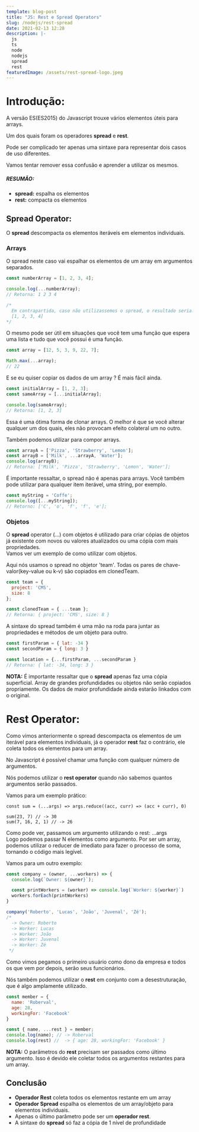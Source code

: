```yaml
---
template: blog-post
title: "JS: Rest e Spread Operators"
slug: /nodejs/rest-spread
date: 2021-02-13 12:28
description: |-
  js
  ts
  node
  nodejs
  spread
  rest
featuredImage: /assets/rest-spread-logo.jpeg
---
```


# Introdução:

A versão ES(ES2015) do Javascript trouxe vários elementos úteis para arrays.

Um dos quais foram os operadores **spread** e **rest**.

Pode ser complicado ter apenas uma sintaxe para representar dois casos de uso diferentes. 

Vamos tentar remover essa confusão e aprender a utilizar os mesmos.

##### RESUMÃO:

* **spread:** espalha os elementos
* **rest:** compacta os elementos

## Spread Operator:

O **spread** descompacta os elementos iteráveis em elementos individuais.

### Arrays

O spread neste caso vai espalhar os elementos de um array em argumentos separados.

```javascript
const numberArray = [1, 2, 3, 4];

console.log(...numberArray);
// Retorna: 1 2 3 4

/*
  Em contrapartida, caso não utilizassemos o spread, o resultado seria:
  [1, 2, 3, 4]
*/

```

O mesmo pode ser útil em situações que você tem uma função que espera uma lista e tudo que você possui é uma função.



```javascript
const array = [12, 5, 3, 9, 22, 7];

Math.max(...array);
// 22
```

E se eu quiser copiar os dados de um array ? É mais fácil ainda.



```javascript
const initialArray = [1, 2, 3];
const sameArray = [...initialArray];

console.log(sameArray);
// Retorna: [1, 2, 3]
```

Essa é uma ótima forma de clonar arrays. O melhor é que se você alterar qualquer um dos quais, eles não provocam efeito colateral um no outro.

Também podemos utilizar para compor arrays.

```javascript
const arrayA = ['Pizza', 'Strawberry', 'Lemon'];
const arrayB = ['Milk', ...arrayA, 'Water'];
console.log(arrayB);
// Retorna: ['Milk', 'Pizza', 'Strawberry', 'Lemon', 'Water'];
```

É importante ressaltar, o spread não é apenas para arrays. Você também pode utilizar para qualquer item iterável, uma string, por exemplo.

```javascript
const myString = 'Coffe';
console.log([...myString]);
// Retorno: ['C', 'o', 'f', 'f', 'e'];
```



### Objetos

O **spread** operator (...) com objetos é utilizado para criar cópias de objetos já existente com novos ou valores atualizados ou uma cópia com mais propriedades.\
Vamos ver um exemplo de como utilizar com objetos.

Aqui nós usamos o spread no objetor 'team'. Todas os pares de chave-valor(key-value ou k-v) são copiados em clonedTeam.

```javascript
const team = {
  project: 'CMS',
  size: 8
};

const clonedTeam = { ...team };
// Retorna: { project: 'CMS', size: 8 }
```

A sintaxe do spread também é uma mão na roda para juntar as propriedades e métodos de um objeto para outro.

```javascript
const firstParam = { lat: -34 }
const secondParam = { long: 3 }

const location = {...firstParam, ...secondParam }
// Retorna: { lat: -34, long: 3 }
```



**NOTA:** É importante ressaltar que o **spread** apenas faz uma cópia superficial. Array de grandes profundidades ou objetos não serão copiados propriamente. Os dados de maior profundidade ainda estarão linkados com o original.



# Rest Operator:

Como vimos anteriormente o spread descompacta os elementos de um iterável para elementos individuais, já o operador **rest** faz o contrário, ele coleta todos os elementos para um array.

No Javascript é possível chamar uma função com qualquer número de argumentos.

Nós podemos utilizar o **rest operator** quando não sabemos quantos argumentos serão passados.

Vamos para um exemplo prático:

```
const sum = (...args) => args.reduce((acc, curr) => (acc + curr), 0)

sum(23, 7) // -> 30
sum(7, 16, 2, 1) // -> 26
```

Como pode ver, passamos um argumento utilizando o rest: ...args\
Logo podemos passar N elementos como argumento. Por ser um array, podemos utilizar o reducer de imediato para fazer o processo de soma, tornando o código mais legível.

Vamos para um outro exemplo:

```javascript
const company = (owner, ...workers) => {
  console.log(`Owner: ${owner}`);

  const printWorkers = (worker) => console.log(`Worker: ${worker}`)
  workers.forEach(printWorkers)
}

company('Roberto', 'Lucas', 'João', 'Juvenal', 'Zé');
/* 
  -> Owner: Roberto
  -> Worker: Lucas
  -> Worker: João
  -> Worker: Juvenal
  -> Worker: Zé
 */
```

Como vimos pegamos o primeiro usuário como dono da empresa e todos os que vem por depois, serão seus funcionários.



Nós também podemos utilizar o **rest** em conjunto com a desestruturação, que é algo amplamente utilizado.

```javascript
const member = {
  name: 'Roberval',
  age: 28,
  workingFor: 'Facebook'
}

const { name, ...rest } = member;
console.log(name); // -> Roberval
console.log(rest) //  -> { age: 28, workingFor: 'Facebook' }
```

**NOTA:** O parâmetros do **rest** precisam ser passados como último argumento. Isso é devido ele coletar todos os argumentos restantes para um array.



## Conclusão

* **Operador Rest** coleta todos os elementos restante em um array
* **Operador Spread** espalha os elementos de um array/objeto para elementos individuais.
* Apenas o último parâmetro pode ser um **operador rest**.
* A sintaxe do **spread** só faz a cópia de 1 nível de profundidade